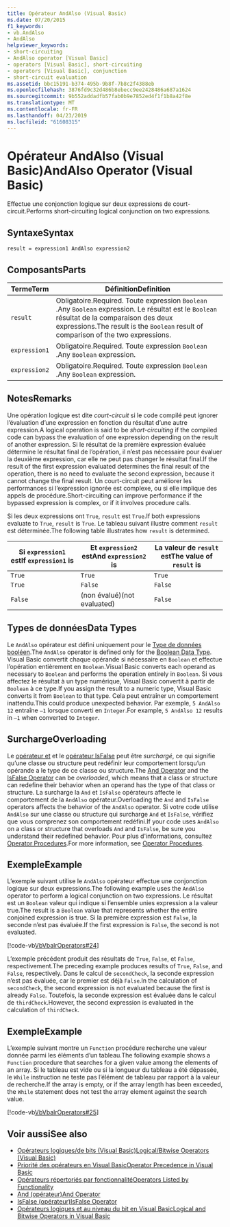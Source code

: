 ```yaml
---
title: Opérateur AndAlso (Visual Basic)
ms.date: 07/20/2015
f1_keywords:
- vb.AndAlso
- AndAlso
helpviewer_keywords:
- short-circuiting
- AndAlso operator [Visual Basic]
- operators [Visual Basic], short-circuiting
- operators [Visual Basic], conjunction
- short-circuit evaluation
ms.assetid: bbc15191-b374-495b-9b8f-7b8c2f4388eb
ms.openlocfilehash: 3876fd9c32d486b8ebecc9ee2428486a687a1624
ms.sourcegitcommit: 9b552addadfb57fab0b9e7852ed4f1f1b8a42f8e
ms.translationtype: MT
ms.contentlocale: fr-FR
ms.lasthandoff: 04/23/2019
ms.locfileid: "61608315"
---
```

# <a name="andalso-operator-visual-basic"></a><span data-ttu-id="108a0-102">Opérateur AndAlso (Visual Basic)</span><span class="sxs-lookup"><span data-stu-id="108a0-102">AndAlso Operator (Visual Basic)</span></span>
<span data-ttu-id="108a0-103">Effectue une conjonction logique sur deux expressions de court-circuit.</span><span class="sxs-lookup"><span data-stu-id="108a0-103">Performs short-circuiting logical conjunction on two expressions.</span></span>  
  
## <a name="syntax"></a><span data-ttu-id="108a0-104">Syntaxe</span><span class="sxs-lookup"><span data-stu-id="108a0-104">Syntax</span></span>  
  
```  
result = expression1 AndAlso expression2  
```  
  
## <a name="parts"></a><span data-ttu-id="108a0-105">Composants</span><span class="sxs-lookup"><span data-stu-id="108a0-105">Parts</span></span>  
  
|<span data-ttu-id="108a0-106">Terme</span><span class="sxs-lookup"><span data-stu-id="108a0-106">Term</span></span>|<span data-ttu-id="108a0-107">Définition</span><span class="sxs-lookup"><span data-stu-id="108a0-107">Definition</span></span>|  
|---|---|  
|`result`|<span data-ttu-id="108a0-108">Obligatoire.</span><span class="sxs-lookup"><span data-stu-id="108a0-108">Required.</span></span> <span data-ttu-id="108a0-109">Toute expression `Boolean` .</span><span class="sxs-lookup"><span data-stu-id="108a0-109">Any `Boolean` expression.</span></span> <span data-ttu-id="108a0-110">Le résultat est le `Boolean` résultat de la comparaison des deux expressions.</span><span class="sxs-lookup"><span data-stu-id="108a0-110">The result is the `Boolean` result of comparison of the two expressions.</span></span>|  
|`expression1`|<span data-ttu-id="108a0-111">Obligatoire.</span><span class="sxs-lookup"><span data-stu-id="108a0-111">Required.</span></span> <span data-ttu-id="108a0-112">Toute expression `Boolean` .</span><span class="sxs-lookup"><span data-stu-id="108a0-112">Any `Boolean` expression.</span></span>|  
|`expression2`|<span data-ttu-id="108a0-113">Obligatoire.</span><span class="sxs-lookup"><span data-stu-id="108a0-113">Required.</span></span> <span data-ttu-id="108a0-114">Toute expression `Boolean` .</span><span class="sxs-lookup"><span data-stu-id="108a0-114">Any `Boolean` expression.</span></span>|  
  
## <a name="remarks"></a><span data-ttu-id="108a0-115">Notes</span><span class="sxs-lookup"><span data-stu-id="108a0-115">Remarks</span></span>  
 <span data-ttu-id="108a0-116">Une opération logique est dite *court-circuit* si le code compilé peut ignorer l’évaluation d’une expression en fonction du résultat d’une autre expression.</span><span class="sxs-lookup"><span data-stu-id="108a0-116">A logical operation is said to be *short-circuiting* if the compiled code can bypass the evaluation of one expression depending on the result of another expression.</span></span> <span data-ttu-id="108a0-117">Si le résultat de la première expression évaluée détermine le résultat final de l’opération, il n’est pas nécessaire pour évaluer la deuxième expression, car elle ne peut pas changer le résultat final.</span><span class="sxs-lookup"><span data-stu-id="108a0-117">If the result of the first expression evaluated determines the final result of the operation, there is no need to evaluate the second expression, because it cannot change the final result.</span></span> <span data-ttu-id="108a0-118">Un court-circuit peut améliorer les performances si l’expression ignorée est complexe, ou si elle implique des appels de procédure.</span><span class="sxs-lookup"><span data-stu-id="108a0-118">Short-circuiting can improve performance if the bypassed expression is complex, or if it involves procedure calls.</span></span>  
  
 <span data-ttu-id="108a0-119">Si les deux expressions ont `True`, `result` est `True`.</span><span class="sxs-lookup"><span data-stu-id="108a0-119">If both expressions evaluate to `True`, `result` is `True`.</span></span> <span data-ttu-id="108a0-120">Le tableau suivant illustre comment `result` est déterminée.</span><span class="sxs-lookup"><span data-stu-id="108a0-120">The following table illustrates how `result` is determined.</span></span>  
  
|<span data-ttu-id="108a0-121">Si `expression1` est</span><span class="sxs-lookup"><span data-stu-id="108a0-121">If `expression1` is</span></span>|<span data-ttu-id="108a0-122">Et `expression2` est</span><span class="sxs-lookup"><span data-stu-id="108a0-122">And `expression2` is</span></span>|<span data-ttu-id="108a0-123">La valeur de `result` est</span><span class="sxs-lookup"><span data-stu-id="108a0-123">The value of `result` is</span></span>|  
|---|---|---|  
|`True`|`True`|`True`|  
|`True`|`False`|`False`|  
|`False`|<span data-ttu-id="108a0-124">(non évalué)</span><span class="sxs-lookup"><span data-stu-id="108a0-124">(not evaluated)</span></span>|`False`|  
  
## <a name="data-types"></a><span data-ttu-id="108a0-125">Types de données</span><span class="sxs-lookup"><span data-stu-id="108a0-125">Data Types</span></span>  
 <span data-ttu-id="108a0-126">Le `AndAlso` opérateur est défini uniquement pour le [Type de données booléen](../../../visual-basic/language-reference/data-types/boolean-data-type.md).</span><span class="sxs-lookup"><span data-stu-id="108a0-126">The `AndAlso` operator is defined only for the [Boolean Data Type](../../../visual-basic/language-reference/data-types/boolean-data-type.md).</span></span> <span data-ttu-id="108a0-127">Visual Basic convertit chaque opérande si nécessaire en `Boolean` et effectue l’opération entièrement en `Boolean`.</span><span class="sxs-lookup"><span data-stu-id="108a0-127">Visual Basic converts each operand as necessary to `Boolean` and performs the operation entirely in `Boolean`.</span></span> <span data-ttu-id="108a0-128">Si vous affectez le résultat à un type numérique, Visual Basic convertit à partir de `Boolean` à ce type.</span><span class="sxs-lookup"><span data-stu-id="108a0-128">If you assign the result to a numeric type, Visual Basic converts it from `Boolean` to that type.</span></span> <span data-ttu-id="108a0-129">Cela peut entraîner un comportement inattendu.</span><span class="sxs-lookup"><span data-stu-id="108a0-129">This could produce unexpected behavior.</span></span> <span data-ttu-id="108a0-130">Par exemple, `5 AndAlso 12` entraîne `–1` lorsque converti en `Integer`.</span><span class="sxs-lookup"><span data-stu-id="108a0-130">For example, `5 AndAlso 12` results in `–1` when converted to `Integer`.</span></span>  
  
## <a name="overloading"></a><span data-ttu-id="108a0-131">Surcharge</span><span class="sxs-lookup"><span data-stu-id="108a0-131">Overloading</span></span>  
 <span data-ttu-id="108a0-132">Le [opérateur et](../../../visual-basic/language-reference/operators/and-operator.md) et le [opérateur IsFalse](../../../visual-basic/language-reference/operators/isfalse-operator.md) peut être *surchargé*, ce qui signifie qu’une classe ou structure peut redéfinir leur comportement lorsqu’un opérande a le type de ce classe ou structure.</span><span class="sxs-lookup"><span data-stu-id="108a0-132">The [And Operator](../../../visual-basic/language-reference/operators/and-operator.md) and the [IsFalse Operator](../../../visual-basic/language-reference/operators/isfalse-operator.md) can be *overloaded*, which means that a class or structure can redefine their behavior when an operand has the type of that class or structure.</span></span> <span data-ttu-id="108a0-133">La surcharge la `And` et `IsFalse` opérateurs affecte le comportement de la `AndAlso` opérateur.</span><span class="sxs-lookup"><span data-stu-id="108a0-133">Overloading the `And` and `IsFalse` operators affects the behavior of the `AndAlso` operator.</span></span> <span data-ttu-id="108a0-134">Si votre code utilise `AndAlso` sur une classe ou structure qui surcharge `And` et `IsFalse`, vérifiez que vous comprenez son comportement redéfini.</span><span class="sxs-lookup"><span data-stu-id="108a0-134">If your code uses `AndAlso` on a class or structure that overloads `And` and `IsFalse`, be sure you understand their redefined behavior.</span></span> <span data-ttu-id="108a0-135">Pour plus d'informations, consultez [Operator Procedures](../../../visual-basic/programming-guide/language-features/procedures/operator-procedures.md).</span><span class="sxs-lookup"><span data-stu-id="108a0-135">For more information, see [Operator Procedures](../../../visual-basic/programming-guide/language-features/procedures/operator-procedures.md).</span></span>  
  
## <a name="example"></a><span data-ttu-id="108a0-136">Exemple</span><span class="sxs-lookup"><span data-stu-id="108a0-136">Example</span></span>  
 <span data-ttu-id="108a0-137">L’exemple suivant utilise le `AndAlso` opérateur effectue une conjonction logique sur deux expressions.</span><span class="sxs-lookup"><span data-stu-id="108a0-137">The following example uses the `AndAlso` operator to perform a logical conjunction on two expressions.</span></span> <span data-ttu-id="108a0-138">Le résultat est un `Boolean` valeur qui indique si l’ensemble unies expression a la valeur true.</span><span class="sxs-lookup"><span data-stu-id="108a0-138">The result is a `Boolean` value that represents whether the entire conjoined expression is true.</span></span> <span data-ttu-id="108a0-139">Si la première expression est `False`, la seconde n’est pas évaluée.</span><span class="sxs-lookup"><span data-stu-id="108a0-139">If the first expression is `False`, the second is not evaluated.</span></span>  
  
 [!code-vb[VbVbalrOperators#24](~/samples/snippets/visualbasic/VS_Snippets_VBCSharp/VbVbalrOperators/VB/Class1.vb#24)]  
  
 <span data-ttu-id="108a0-140">L’exemple précédent produit des résultats de `True`, `False`, et `False`, respectivement.</span><span class="sxs-lookup"><span data-stu-id="108a0-140">The preceding example produces results of `True`, `False`, and `False`, respectively.</span></span> <span data-ttu-id="108a0-141">Dans le calcul de `secondCheck`, la seconde expression n’est pas évaluée, car le premier est déjà `False`.</span><span class="sxs-lookup"><span data-stu-id="108a0-141">In the calculation of `secondCheck`, the second expression is not evaluated because the first is already `False`.</span></span> <span data-ttu-id="108a0-142">Toutefois, la seconde expression est évaluée dans le calcul de `thirdCheck`.</span><span class="sxs-lookup"><span data-stu-id="108a0-142">However, the second expression is evaluated in the calculation of `thirdCheck`.</span></span>  
  
## <a name="example"></a><span data-ttu-id="108a0-143">Exemple</span><span class="sxs-lookup"><span data-stu-id="108a0-143">Example</span></span>  
 <span data-ttu-id="108a0-144">L’exemple suivant montre un `Function` procédure recherche une valeur donnée parmi les éléments d’un tableau.</span><span class="sxs-lookup"><span data-stu-id="108a0-144">The following example shows a `Function` procedure that searches for a given value among the elements of an array.</span></span> <span data-ttu-id="108a0-145">Si le tableau est vide ou si la longueur du tableau a été dépassée, le `While` instruction ne teste pas l’élément de tableau par rapport à la valeur de recherche.</span><span class="sxs-lookup"><span data-stu-id="108a0-145">If the array is empty, or if the array length has been exceeded, the `While` statement does not test the array element against the search value.</span></span>  
  
 [!code-vb[VbVbalrOperators#25](~/samples/snippets/visualbasic/VS_Snippets_VBCSharp/VbVbalrOperators/VB/Class1.vb#25)]  
  
## <a name="see-also"></a><span data-ttu-id="108a0-146">Voir aussi</span><span class="sxs-lookup"><span data-stu-id="108a0-146">See also</span></span>

- [<span data-ttu-id="108a0-147">Opérateurs logiques/de bits (Visual Basic)</span><span class="sxs-lookup"><span data-stu-id="108a0-147">Logical/Bitwise Operators (Visual Basic)</span></span>](../../../visual-basic/language-reference/operators/logical-bitwise-operators.md)
- [<span data-ttu-id="108a0-148">Priorité des opérateurs en Visual Basic</span><span class="sxs-lookup"><span data-stu-id="108a0-148">Operator Precedence in Visual Basic</span></span>](../../../visual-basic/language-reference/operators/operator-precedence.md)
- [<span data-ttu-id="108a0-149">Opérateurs répertoriés par fonctionnalité</span><span class="sxs-lookup"><span data-stu-id="108a0-149">Operators Listed by Functionality</span></span>](../../../visual-basic/language-reference/operators/operators-listed-by-functionality.md)
- [<span data-ttu-id="108a0-150">And (opérateur)</span><span class="sxs-lookup"><span data-stu-id="108a0-150">And Operator</span></span>](../../../visual-basic/language-reference/operators/and-operator.md)
- [<span data-ttu-id="108a0-151">IsFalse (opérateur)</span><span class="sxs-lookup"><span data-stu-id="108a0-151">IsFalse Operator</span></span>](../../../visual-basic/language-reference/operators/isfalse-operator.md)
- [<span data-ttu-id="108a0-152">Opérateurs logiques et au niveau du bit en Visual Basic</span><span class="sxs-lookup"><span data-stu-id="108a0-152">Logical and Bitwise Operators in Visual Basic</span></span>](../../../visual-basic/programming-guide/language-features/operators-and-expressions/logical-and-bitwise-operators.md)
